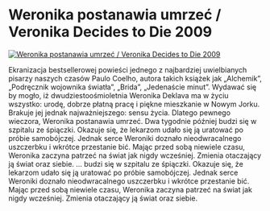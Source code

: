Weronika postanawia umrzeć / Veronika Decides to Die 2009 
=============
[![Weronika postanawia umrzeć / Veronika Decides to Die 2009 ](http://vidos.pl/images/player.gif)](http://vidos.pl/weronika-postanawia-umrzec-veronika-decides-to-die-2009)

 Ekranizacja bestsellerowej powieści jednego z najbardziej uwielbianych pisarzy naszych czasów Paulo Coelho, autora takich książek jak „Alchemik”, „Podręcznik wojownika światła”, „Brida”, „Jedenaście minut”. Wydawać się by mogło, iż dwudziestoośmioletnia Weronika Deklava ma w życiu wszystko: urodę, dobrze płatną pracę i piękne mieszkanie w Nowym Jorku. Brakuje jej jednak najważniejszego: sensu życia. Dlatego pewnego wieczora, Weronika postanawia umrzeć. Dwa tygodnie później budzi się w szpitalu ze śpiączki. Okazuje się, że lekarzom udało się ją uratować po próbie samobójczej. Jednak serce Weroniki doznało nieodwracalnego uszczerbku i wkrótce przestanie bić. Mając przed sobą niewiele czasu, Weronika zaczyna patrzeć na świat jak nigdy wcześniej. Zmienia otaczający ją świat oraz siebie.   ... budzi się w szpitalu ze śpiączki. Okazuje się, że lekarzom udało się ją uratować po próbie samobójczej. Jednak serce Weroniki doznało nieodwracalnego uszczerbku i wkrótce przestanie bić. Mając przed sobą niewiele czasu, Weronika zaczyna patrzeć na świat jak nigdy wcześniej. Zmienia otaczający ją świat oraz siebie.
